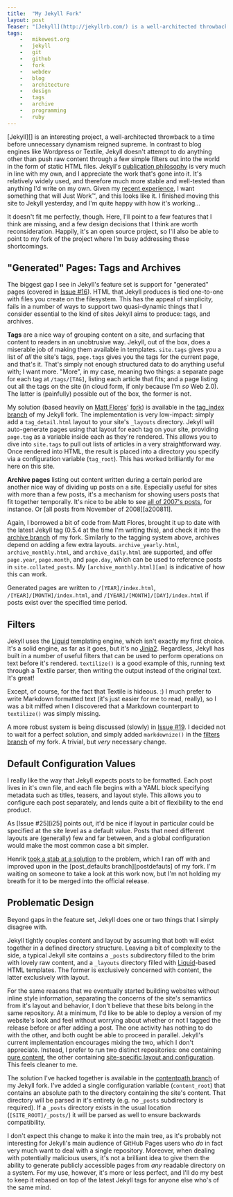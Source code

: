 ```yaml
---
title:  "My Jekyll Fork"
layout: post
Teaser: "[Jekyll](http://jekyllrb.com/) is a well-architected throwback to a time before Wordpress, when men were men, and HTML was static.  I like the ideas it espouses, and have made a few improvements to it's core.  Here, I'll point out some highlights of my fork in the hopes that they see usage beyond this site."
tags:
    -   mikewest.org
    -   jekyll
    -   git
    -   github
    -   fork
    -   webdev
    -   blog
    -   architecture
    -   design
    -   tags
    -   archive
    -   programming
    -   ruby
---
```

[Jekyll][] is an interesting project, a well-architected throwback to a time before unnecessary dynamism reigned supreme.  In contrast to blog engines like Wordpress or Textile, Jekyll doesn't attempt to do anything other than push raw content through a few simple filters out into the world in the form of static HTML files.  Jekyll's [publication philosophy][blh] is very much in line with my own, and I appreciate the work that's gone into it.  It's relatively widely used, and therefore much more stable and well-tested than anything I'd write on my own.  Given my [recent experience][yesterday], I want something that will Just Work™, and this looks like it.  I finished moving this site to Jekyll yesterday, and I'm quite happy with how it's working...

It doesn't fit me perfectly, though.  Here, I'll point to a few features that I think are missing, and a few design decisions that I think are worth reconsideration.  Happily, it's an open source project, so I'll also be able to point to my fork of the project where I'm busy addressing these shortcomings.

"Generated" Pages: Tags and Archives
------------------------------------

The biggest gap I see in Jekyll's feature set is support for "generated" pages (covered in [Issue #16][i16]).  HTML that Jekyll produces is tied one-to-one with files you create on the filesystem.  This has the appeal of simplicity, fails in a number of ways to support two quasi-dynamic things that I consider essential to the kind of sites Jekyll aims to produce: tags, and archives.

[i16]: http://github.com/mojombo/jekyll/issues#issue/16

**Tags** are a nice way of grouping content on a site, and surfacing that content to readers in an unobtrusive way.  Jekyll, out of the box, does a miserable job of making them available in templates.  `site.tags` gives you a list of _all_ the site's tags, `page.tags` gives you the tags for the current page, and that's it.  That's simply not enough structured data to do anything useful with; I want more.  "More", in my case, meaning two things: a separate page for each tag at `/tags/[TAG]`, listing each article that fits; and a page listing out all the tags on the site (in cloud form, if only because I'm _so_ Web 2.0).  The latter is (painfully) possible out of the box, the former is not.

My solution (based heavily on [Matt Flores][]' [fork][mffork]) is available in the [tag_index branch][tagindex] of my Jekyll fork.  The implementation is very low-impact: simply add a `tag_detail.html` layout to your site's `_layouts` directory.  Jekyll will auto-generate pages using that layout for each tag on your site, providing `page.tag` as a variable inside each as they're rendered.  This allows you to dive into `site.tags` to pull out lists of articles in a very straightforward way.  Once rendered into HTML, the result is placed into a directory you specify via a configuration variable (`tag_root`).  This has worked brilliantly for me here on this site.

[Matt Flores]:  http://matflores.com/
[mffork]:       http://github.com/matflores/jekyll/commit/abd0491c451b77bd119a0071457a362c35e6c2f6
[tagindex]:     http://github.com/mikewest/jekyll/tree/tag_index

**Archive pages** listing out content written during a certain period are another nice way of dividing up posts on a site.  Especially useful for sites with more than a few posts, it's a mechanism for showing users posts that fit together temporally.  It's nice to be able to see [all of 2007's posts][a2007], for instance.  Or [all posts from November of 2008][a200811].  

Again, I borrowed a bit of code from Matt Flores, brought it up to date with the latest Jekyll tag (0.5.4 at the time I'm writing this), and check it into the [archive branch][archive] of my fork.  Similarly to the tagging system above, archives depend on adding a few extra layouts.  `archive_yearly.html`, `archive_monthly.html`, and `archive_daily.html` are supported, and offer `page.year`, `page.month`, and `page.day`, which can be used to reference posts in `site.collated_posts`.  My `[archive_monthly.html][am]` is indicative of how this can work.

Generated pages are written to `/[YEAR]/index.html`, `/[YEAR]/[MONTH]/index.html`, and `/[YEAR]/[MONTH]/[DAY]/index.html` if posts exist over the specified time period.

[a2007]:    /2007
[s200811]:  /2008/11
[archive]:  http://github.com/mikewest/jekyll/tree/archive
[am]:       http://github.com/mikewest/mikewest.org/blob/master/_layouts/archive_monthly.html

Filters
-------

Jekyll uses the [Liquid][] templating engine, which isn't exactly my first choice.  It's a solid engine, as far as it goes, but it's no [Jinja2][].  Regardless, Jekyll has built in a number of useful filters that can be used to perform operations on text before it's rendered.  `textilize()` is a good example of this, running text through a Textile parser, then writing the output instead of the original text.  It's great!

Except, of course, for the fact that Textile is hideous.  :)  I much prefer to write Markdown formatted text (it's just easier for me to read, really), so I was a bit miffed when I discovered that a Markdown counterpart to `textilize()` was simply missing.

A more robust system is being discussed (slowly) in [Issue #19][i19].  I decided not to wait for a perfect solution, and simply added `markdownize()` in the [filters branch][filters] of my fork.  A trivial, but _very_ necessary change. 

[filters]:  http://github.com/mikewest/jekyll/tree/filters
[Jinja2]:   http://jinja.pocoo.org/2/
[i19]:      http://github.com/mojombo/jekyll/issues#issue/19

Default Configuration Values
----------------------------

I really like the way that Jekyll expects posts to be formatted.  Each post lives in it's own file, and each file begins with a YAML block specifying metadata such as titles, teasers, and layout style.  This allows you to configure each post separately, and lends quite a bit of flexibility to the end product.

As [Issue #25][i25] points out, it'd be nice if layout in particular could be specified at the site level as a default value.  Posts that need different layouts are (generally) few and far between, and a global configuration would make the most common case a bit simpler.

Henrik [took a stab at a solution][hcommit] to the problem, which I ran off with and improved upon in the [post_defaults branch][postdefauts] of my fork.  I'm waiting on someone to take a look at this work now, but I'm not holding my breath for it to be merged into the official release.

[hcommit]:      http://github.com/henrik/jekyll/commit/77bf31c42c25c2f87c215348a816b730104fe820
[postdefaults]: http://github.com/mikewest/jekyll/tree/post_defaults

Problematic Design
------------------

Beyond gaps in the feature set, Jekyll does one or two things that I simply disagree with.

Jekyll tightly couples content and layout by assuming that both will exist together in a defined directory structure.  Leaving a bit of complexity to the side, a typical Jekyll site contains a `_posts` subdirectory filled to the brim with lovely raw content, and a `_layouts` directory filled with [Liquid][]-based HTML templates.  The former is exclusively concerned with content, the latter exclusively with layout.

For the same reasons that we eventually started building websites without inline style information, separating the concerns of the site's semantics from it's layout and behavior, I don't believe that these bits belong in the same repository.  At a minimum, I'd like to be able to deploy a version of my website's look and feel without worrying about whether or not I tagged the release before or after adding a post.  The one activity has nothing to do with the other, and both ought be able to proceed in parallel.  Jekyll's current implementation encourages mixing the two, which I don't appreciate.  Instead, I prefer to run two distinct repositories: one containing [pure content][mgc], the other containing [site-specific layout and configuration][org].  This feels cleaner to me.

The solution I've hacked together is available in the [contentpath branch][contentpath] of my Jekyll fork.  I've added a single configuration variable (`content_root`) that contains an absolute path to the directory containing the site's content.  That directory will be parsed in it's entirety (e.g. no `_posts` subdirectory is required).  If a `_posts` directory exists in the usual location (`[SITE_ROOT]/_posts/`) it will be parsed as well to ensure backwards compatibility.  

I don't expect this change to make it into the main tree, as it's probably not interesting for Jekyll's main audience of GitHub Pages users who _do_ in fact very much want to deal with a single repository.  Moreover, when dealing with potentially malicious users, it's not a brilliant idea to give them the ability to generate publicly accessible pages from _any_ readable directory on a system.  For my use, however, it's more or less perfect, and I'll do my best to keep it rebased on top of the latest Jekyll tags for anyone else who's of the same mind.

[contentpath]: http://github.com/mikewest/jekyll/tree/contentpath

[blh]: http://tom.preston-werner.com/2008/11/17/blogging-like-a-hacker.html
[yesterday]: http://twitter.com/mikewest/status/4605321990
[Liquid]: http://www.liquidmarkup.org/
[mgc]: http://github.com/mikewest/mgc/
[org]: http://github.com/mikewest/mikewest.org/
